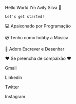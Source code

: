 
Hello World I'm Avily Silva 👏

    Let's get started!

💻 Apaixonado por Programação

💿 Tenho como hobby a Música

📝 Adoro Escrever e Desenhar

❤️ Se preencha de compaixão ❤️

Gmail

Linkedin

Twitter

Instagram
